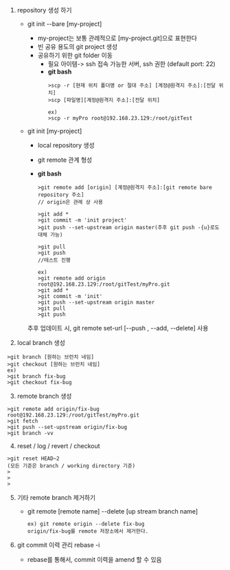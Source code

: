 
1. repository 생성 하기
    - git init --bare [my-project]
        - my-project는 보통 관례적으로 [my-project.git]으로 표현한다 
        - 빈 공유 용도의 git project 생성
        - 공유하기 위한 git folder 이동
            - 필요 아이템-> ssh 접속 가능한 서버, ssh 권한 (default port: 22)
            - **git bash**
              ```
              >scp -r [현재 위치 폴더명 or 절대 주소] [계정@원격지 주소]:[전달 위치]
              >scp [파일명][계정@원격지 주소]:[전달 위치]

              ex)
              >scp -r myPro root@192.168.23.129:/root/gitTest
              ```

    - git init [my-project]
        - local repository 생성
        - git remote 관계 형성
        - **git bash**
          ```    
          >git remote add [origin] [계정@원격지 주소]:[git remote bare repository 주소]
          // origin은 관례 상 사용

          >git add *
          >git commit -m 'init project'
          >git push --set-upstream origin master(추후 git push -{u}로도 대체 가능)
        
          >git pull
          >git push
          //테스트 진행
          ```

          ```
          ex)
          >git remote add origin root@192.168.23.129:/root/gitTest/myPro.git
          >git add *
          >git commit -m 'init'
          >git push --set-upstream origin master
          >git pull
          >git push
          ```
        추후 업데이트 시, git remote set-url [--push , --add, --delete] 사용

2. local branch 생성
```
>git branch [원하는 브런치 네임]
>git checkout [원하는 브런치 네임]
ex)
>git branch fix-bug
>git checkout fix-bug
```

3. remote branch 생성
```
>git remote add origin/fix-bug root@192.168.23.129:/root/gitTest/myPro.git
>git fetch
>git push --set-upstream origin/fix-bug
>git branch -vv
```

4. reset / log / revert / checkout
```
>git reset HEAD~2
(모든 기준은 branch / working directory 기준)
>
>
>
```

5. 기타
remote branch 제거하기
    - git remote [remote name] --delete [up stream branch name]
        ``` 
        ex) git remote origin --delete fix-bug 
        origin/fix-bug를 remote 저장소에서 제거한다.
        ```


6. git commit 이력 관리
rebase -i
    - rebase를 통해서, commit 이력을 amend 할 수 있음    